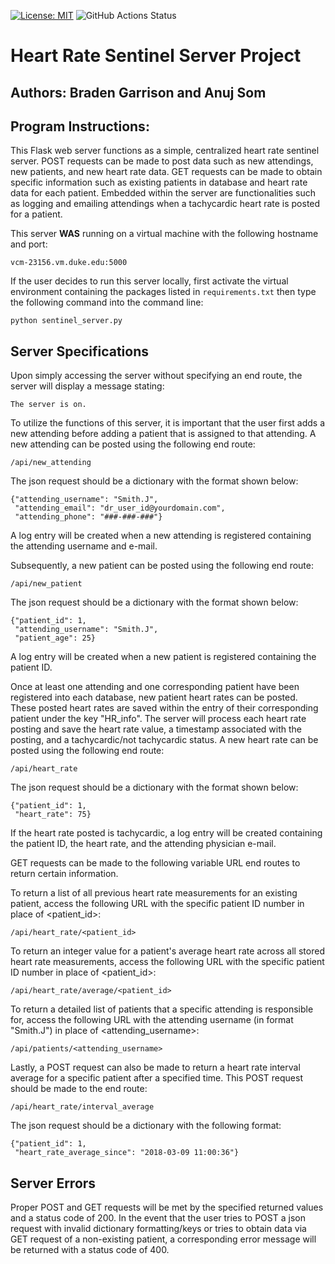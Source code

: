 [![License: MIT](https://img.shields.io/badge/License-MIT-yellow.svg)](https://github.com/BME547-Fall2021/heart-rate-sentinel-server-anuj-braden/blob/main/LICENSE.txt)
![GitHub Actions Status](https://github.com/BME547-Fall2021/heart-rate-sentinel-server-anuj-braden/actions/workflows/pytest_runner.yml/badge.svg)

# Heart Rate Sentinel Server Project

## Authors: Braden Garrison and Anuj Som

## Program Instructions:

This Flask web server functions as a simple, centralized heart rate sentinel server.
POST requests can be made to post data such as new attendings, new patients, and new heart rate data.
GET requests can be made to obtain specific information such as existing patients in database and heart rate data for each patient.
Embedded within the server are functionalities such as logging and emailing attendings when a tachycardic heart rate is posted for a patient.

This server **WAS** running on a virtual machine with the following hostname and port:

```vcm-23156.vm.duke.edu:5000```

If the user decides to run this server locally, first activate the virtual environment containing the packages listed in ```requirements.txt``` 
then type the following command into the command line:

```python sentinel_server.py```

## Server Specifications

Upon simply accessing the server without specifying an end route, the server will display a message stating:

```The server is on.```

To utilize the functions of this server, it is important that the user first adds a new attending before adding a patient that is assigned to that attending.
A new attending can be posted using the following end route:

```/api/new_attending```

The json request should be a dictionary with the format shown below:

```
{"attending_username": "Smith.J", 
 "attending_email": "dr_user_id@yourdomain.com",
 "attending_phone": "###-###-###"}
```

A log entry will be created when a new attending is registered containing the attending username and e-mail. 

Subsequently, a new patient can be posted using the following end route:

```/api/new_patient```

The json request should be a dictionary with the format shown below:

```
{"patient_id": 1,
 "attending_username": "Smith.J",
 "patient_age": 25}
```

A log entry will be created when a new patient is registered containing the patient ID.

Once at least one attending and one corresponding patient have been registered into each database, new patient heart rates can be posted. 
These posted heart rates are saved within the entry of their corresponding patient under the key "HR_info".
The server will process each heart rate posting and save the heart rate value, a timestamp associated with the posting, and a  tachycardic/not tachycardic status.
A new heart rate can be posted using the following end route:

```/api/heart_rate```

The json request should be a dictionary with the format shown below:

```
{"patient_id": 1,
 "heart_rate": 75}
```

If the heart rate posted is tachycardic, a log entry will be created containing the patient ID, 
the heart rate, and the attending physician e-mail.


GET requests can be made to the following variable URL end routes to return certain information.

To return a list of all previous heart rate measurements for an existing patient, access the following URL
with the specific patient ID number in place of <patient_id>:

```/api/heart_rate/<patient_id>```

To return an integer value for a patient's average heart rate across all stored heart rate measurements, access 
the following URL with the specific patient ID number in place of <patient_id>:

```/api/heart_rate/average/<patient_id>```

To return a detailed list of patients that a specific attending is responsible for, access the following URL
with the attending username (in format "Smith.J") in place of <attending_username>:

```/api/patients/<attending_username>```


Lastly, a POST request can also be made to return a heart rate interval average for a specific patient
after a specified time. This POST request should be made to the end route:

```/api/heart_rate/interval_average```

The json request should be a dictionary with the following format:

```
{"patient_id": 1,
 "heart_rate_average_since": "2018-03-09 11:00:36"}
```

## Server Errors

Proper POST and GET requests will be met by the specified returned values and a status code of 200.
In the event that the user tries to POST a json request with invalid dictionary formatting/keys or 
tries to obtain data via GET request of a non-existing patient, a corresponding error message will be returned 
with a status code of 400.